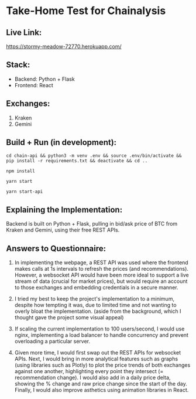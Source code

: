 # Take-Home Test for Chainalysis

## Live Link:

https://stormy-meadow-72770.herokuapp.com/

## Stack:

- Backend: Python + Flask
- Frontend: React

## Exchanges:

1. Kraken
2. Gemini

## Build + Run (in development):

`cd chain-api && python3 -m venv .env && source .env/bin/activate && pip install -r requirements.txt && deactivate && cd ..`

`npm install`

`yarn start`

`yarn start-api`

## Explaining the Implementation:
Backend is built on Python + Flask, pulling in bid/ask price of BTC from Kraken and Gemini, using their free REST APIs.

## Answers to Questionnaire:

1. In implementing the webpage, a REST API was used where the frontend makes calls at 1s intervals to refresh the prices (and recommendations). However, a websocket API would have been more ideal to support a live stream of data (crucial for market prices), but would require an account to those exchanges and embedding credentials in a secure manner.

2. I tried my best to keep the project's implementation to a minimum, despite how tempting it was, due to limited time and not wanting to overly bloat the implementation. (aside from the background, which I thought gave the project some visual appeal)

3. If scaling the current implementation to 100 users/second, I would use nginx, implementing a load balancer to handle concurrency and prevent overloading a particular server. 

4. Given more time, I would first swap out the REST APIs for websocket APIs. Next, I would bring in more analytical features such as graphs (using libraries such as Plotly) to plot the price trends of both exchanges against one another, highlighting every point they intersect (= recommendation change). I would also add in a daily price delta, showing the % change and raw price change since the start of the day. Finally, I would also improve asthetics using animation libraries in React.
